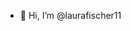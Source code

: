 - 👋 Hi, I’m @laurafischer11

<!---
laurafischer11/laurafischer11 is a ✨ special ✨ repository because its `README.md` (this file) appears on your GitHub profile.
You can click the Preview link to take a look at your changes.
--->
